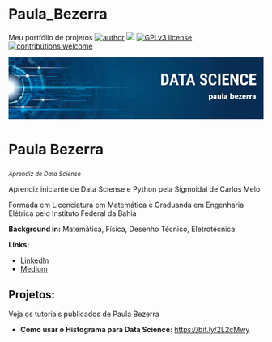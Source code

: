 # Paula_Bezerra
Meu portfólio de projetos
[![author](https://img.shields.io/badge/author-carlosfab-red.svg)](https://www.linkedin.com/in/carlosfab) [![](https://img.shields.io/badge/python-3.7+-blue.svg)](https://www.python.org/downloads/release/python-365/) [![GPLv3 license](https://img.shields.io/badge/License-GPLv3-blue.svg)](http://perso.crans.org/besson/LICENSE.html) [![contributions welcome](https://img.shields.io/badge/contributions-welcome-brightgreen.svg?style=flat)](https://github.com/carlosfab/data_science/issues)

<p align="center">
  <img src="banner.png" >
</p>

# Paula Bezerra
<sub>*Aprendiz de Data Sciense* </sub>

Aprendiz iniciante de Data Sciense e Python pela Sigmoidal de Carlos Melo

Formada em Licenciatura em Matemática e Graduanda em Engenharia Elétrica  pelo Instituto Federal da Bahia

**Background in:** Matemática, Física, Desenho Técnico, Eletrotécnica

**Links:**
* [LinkedIn](https://www.linkedin.com/in/paula-bezerra-2780a51b5/)
* [Medium](https://www.medium.com)


## Projetos:
Veja os tutoriais publicados de Paula Bezerra
* **Como usar o Histograma para Data Science:** https://bit.ly/2L2cMwy

